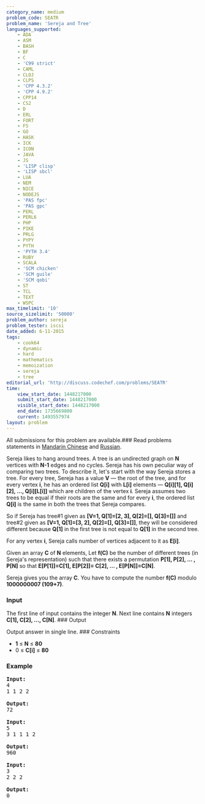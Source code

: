 ```yaml
---
category_name: medium
problem_code: SEATR
problem_name: 'Sereja and Tree'
languages_supported:
    - ADA
    - ASM
    - BASH
    - BF
    - C
    - 'C99 strict'
    - CAML
    - CLOJ
    - CLPS
    - 'CPP 4.3.2'
    - 'CPP 4.9.2'
    - CPP14
    - CS2
    - D
    - ERL
    - FORT
    - FS
    - GO
    - HASK
    - ICK
    - ICON
    - JAVA
    - JS
    - 'LISP clisp'
    - 'LISP sbcl'
    - LUA
    - NEM
    - NICE
    - NODEJS
    - 'PAS fpc'
    - 'PAS gpc'
    - PERL
    - PERL6
    - PHP
    - PIKE
    - PRLG
    - PYPY
    - PYTH
    - 'PYTH 3.4'
    - RUBY
    - SCALA
    - 'SCM chicken'
    - 'SCM guile'
    - 'SCM qobi'
    - ST
    - TCL
    - TEXT
    - WSPC
max_timelimit: '10'
source_sizelimit: '50000'
problem_author: sereja
problem_tester: iscsi
date_added: 6-11-2015
tags:
    - cook64
    - dynamic
    - hard
    - mathematics
    - memoization
    - sereja
    - tree
editorial_url: 'http://discuss.codechef.com/problems/SEATR'
time:
    view_start_date: 1448217000
    submit_start_date: 1448217000
    visible_start_date: 1448217000
    end_date: 1735669800
    current: 1493557974
layout: problem
---
```

All submissions for this problem are available.###  Read problems statements in [Mandarin Chinese](http://www.codechef.com/download/translated/COOK64/mandarin/SEATR.pdf) and [Russian](http://www.codechef.com/download/translated/COOK64/russian/SEATR.pdf).

Sereja likes to hang around trees. A tree is an undirected graph on **N** vertices with **N-1** edges and no cycles. Sereja has his own peculiar way of comparing two trees. To describe it, let's start with the way Sereja stores a tree. For every tree, Sereja has a value **V** — the root of the tree, and for every vertex **i**, he has an ordered list **Q\[i\]** with **L\[i\]** elements — **Q\[i\]\[1\], Q\[i\]\[2\], ..., Q\[i\]\[L\[i\]\]** which are children of the vertex **i**. Sereja assumes two trees to be equal if their roots are the same and for every **i**, the ordered list **Q\[i\]** is the same in both the trees that Sereja compares.

So if Sereja has tree#1 given as **\[V=1, Q\[1\]=\[2, 3\], Q\[2\]=\[\], Q\[3\]=\[\]\]** and tree#2 given as **\[V=1, Q\[1\]=\[3, 2\], Q\[2\]=\[\], Q\[3\]=\[\]\]**, they will be considered different because **Q\[1\]** in the first tree is not equal to **Q\[1\]** in the second tree.

For any vertex **i**, Sereja calls number of vertices adjacent to it as **E\[i\]**.

Given an array **C** of **N** elements, Let **f(C)** be the number of different trees (in Sereja's representation) such that there exists a permutation **P\[1\], P\[2\], ... , P\[N\]** so that **E\[P\[1\]\]=C\[1\], E\[P\[2\]\]= C\[2\], ... , E\[P\[N\]\]=C\[N\]**.

Sereja gives you the array **C**. You have to compute the number **f(C)** modulo **1000000007 (109+7)**.

### Input

The first line of input contains the integer **N**. Next line contains **N** integers **C\[1\], C\[2\], ..., C\[N\]**. ### Output

Output answer in single line. ### Constraints

- **1** ≤ **N** ≤  **80**
- 0 ≤ **C\[i\]** ≤  **80**

### Example

<pre><b>Input:</b>
4
1 1 2 2

<b>Output:</b>
72

<b>Input:</b>
5
3 1 1 1 2

<b>Output:</b>
960

<b>Input:</b>
3
2 2 2

<b>Output:</b>
0
</pre>